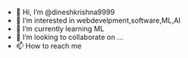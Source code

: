 - 👋 Hi, I’m @dineshkrishna9999
- 👀 I’m interested in webdevelpment,software,ML,AI
- 🌱 I’m currently learning ML
- 💞️ I’m looking to collaborate on ...
- 📫 How to reach me 

<!---
dineshkrishna9999/dineshkrishna9999 is a ✨ special ✨ repository because its `README.md` (this file) appears on your GitHub profile.
You can click the Preview link to take a look at your changes.
--->
